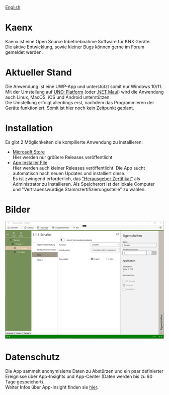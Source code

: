 [English](README_en.md)

# Kaenx
Kaenx ist eine Open Source Inbetriebnahme Software für KNX Geräte.  
Die aktive Entwicklung, sowie kleiner Bugs können gerne im [Forum](https://knx-user-forum.de/forum/öffentlicher-bereich/knx-eib-forum/diy-do-it-yourself/1672351-kaenx-open-source-inbetriebnahme-software) gemeldet werden.  
  
# Aktueller Stand
Die Anwendung ist eine UWP-App und unterstützt somit nur Windows 10/11.  
Mit der Umstellung auf [UNO-Platform](https://platform.uno) (oder [.NET Maui](https://docs.microsoft.com/de-de/dotnet/maui/what-is-maui)) wird die Anwendung auch Linux, MacOS, iOS und Android unterstützen.  
Die Umstellung erfolgt allerdings erst, nachdem das Programmieren der Geräte funktioniert. Somit ist hier noch kein Zeitpunkt geplant.  
  
# Installation
Es gibt 2 Möglichkeiten die kompilierte Anwendung zu installieren:  
 - [Microsoft Store](https://www.microsoft.com/store/productId/9NX69NJ80X6T)  
    Hier werden nur größere Releases veröffentlicht
 - [App Installer File](https://kaenx.mikegerst.de)  
    Hier werden auch kleiner Releases veröffentlicht. Die App sucht automatisch nach neuen Updates und installiert diese.  
    Es ist zwingend erforderlich, das ["Herausgeber Zertifikat"](https://kaenx.mikegerst.de/Updater/Kaenx_0.0.55.0_Test/Kaenx_0.0.55.0_x86_x64.cer) als Administrator zu Installieren. Als Speicherort ist der lokale Computer und "Vertrauenswürdige Stammzertifizierungsstelle" zu wählen.

# Bilder
[![Kaenx Ansicht Topologie](/Images/Topologie.png)](/Images/)
  
# Datenschutz
Die App sammelt anonymisierte Daten zu Abstürzen und ein paar definierter Ereignisse über App-Insights und App-Center (Daten werden bis zu 90 Tage gespeichert).  
Weiter Infos über App-Insight finden sie [hier](https://docs.microsoft.com/de-de/azure/azure-monitor/app/data-retention-privacy).